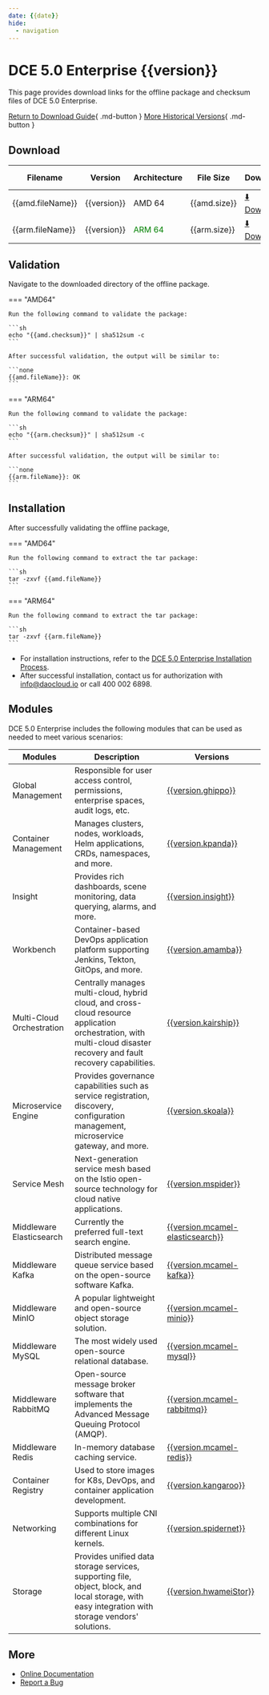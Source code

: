 ```yaml
---
date: {{date}}
hide:
  - navigation
---
```


# DCE 5.0 Enterprise {{version}}

This page provides download links for the offline package and checksum files of DCE 5.0 Enterprise.

[Return to Download Guide](../index.md#_2){ .md-button }
[More Historical Versions](./dce5-installer-history.md){ .md-button }

## Download

| Filename | Version | Architecture | File Size | Download | Update Date |
| -------- | ------- | ------------ | --------- | -------- | ----------- |
| {{amd.fileName}} | {{version}} | AMD 64  | {{amd.size}} | [:arrow_down: Download]({{amd.downloadLink}}) | {{date}} |
| {{arm.fileName}} | {{version}} | <font color="green">ARM 64</font>  | {{arm.size}} | [:arrow_down: Download]({{arm.downloadLink}}) | {{date}} |

## Validation

Navigate to the downloaded directory of the offline package.

=== "AMD64"

    Run the following command to validate the package:

    ```sh
    echo "{{amd.checksum}}" | sha512sum -c
    ```

    After successful validation, the output will be similar to:

    ```none
    {{amd.fileName}}: OK
    ```

=== "ARM64"

    Run the following command to validate the package:

    ```sh
    echo "{{arm.checksum}}" | sha512sum -c
    ```

    After successful validation, the output will be similar to:

    ```none
    {{arm.fileName}}: OK
    ```

## Installation

After successfully validating the offline package,

=== "AMD64"

    Run the following command to extract the tar package:

    ```sh
    tar -zxvf {{amd.fileName}}
    ```

=== "ARM64"

    Run the following command to extract the tar package:

    ```sh
    tar -zxvf {{arm.fileName}}
    ```

- For installation instructions, refer to the [DCE 5.0 Enterprise Installation Process](../../install/commercial/start-install.md).
- After successful installation, contact us for authorization with <info@daocloud.io> or call 400 002 6898.

## Modules

DCE 5.0 Enterprise includes the following modules that can be used as needed to meet various scenarios:

| Modules | Description | Versions |
| ------- | ----------- | -------- |
| Global Management   | Responsible for user access control, permissions, enterprise spaces, audit logs, etc. | [{{version.ghippo}}](../../ghippo/intro/release-notes.md#{{version.ghippo.ap}})    |
| Container Management| Manages clusters, nodes, workloads, Helm applications, CRDs, namespaces, and more.   | [{{version.kpanda}}](../../kpanda/intro/release-notes.md#{{version.kpanda.ap}})    |
| Insight       | Provides rich dashboards, scene monitoring, data querying, alarms, and more.         | [{{version.insight}}](../../insight/intro/releasenote.md#{{version.insight.ap}})     |
| Workbench | Container-based DevOps application platform supporting Jenkins, Tekton, GitOps, and more. | [{{version.amamba}}](../../amamba/intro/release-notes.md#{{version.amamba.ap}})      |
| Multi-Cloud Orchestration | Centrally manages multi-cloud, hybrid cloud, and cross-cloud resource application orchestration, with multi-cloud disaster recovery and fault recovery capabilities. | [{{version.kairship}}](../../kairship/intro/release-notes.md#{{version.kairship.ap}})         |
| Microservice Engine | Provides governance capabilities such as service registration, discovery, configuration management, microservice gateway, and more. | [{{version.skoala}}](../../skoala/intro/release-notes.md#{{version.skoala.ap}})             |
| Service Mesh        | Next-generation service mesh based on the Istio open-source technology for cloud native applications. | [{{version.mspider}}](../../mspider/intro/release-notes.md#{{version.mspider.ap}})          |
| Middleware Elasticsearch | Currently the preferred full-text search engine.                                  | [{{version.mcamel-elasticsearch}}](../../middleware/elasticsearch/release-notes.md#{{version.mcamel-elasticsearch.ap}}) |
| Middleware Kafka    | Distributed message queue service based on the open-source software Kafka.           | [{{version.mcamel-kafka}}](../../middleware/kafka/release-notes.md#{{version.mcamel-kafka.ap}})          |
| Middleware MinIO    | A popular lightweight and open-source object storage solution.                       | [{{version.mcamel-minio}}](../../middleware/minio/release-notes.md#{{version.mcamel-minio.ap}})          |
| Middleware MySQL    | The most widely used open-source relational database.                                 | [{{version.mcamel-mysql}}](../../middleware/mysql/release-notes.md#{{version.mcamel-mysql.ap}})           |
| Middleware RabbitMQ | Open-source message broker software that implements the Advanced Message Queuing Protocol (AMQP). | [{{version.mcamel-rabbitmq}}](../../middleware/rabbitmq/release-notes.md#{{version.mcamel-rabbitmq.ap}})        |
| Middleware Redis    | In-memory database caching service.                                                  | [{{version.mcamel-redis}}](../../middleware/redis/release-notes.md#{{version.mcamel-redis.ap}})           |
| Container Registry    | Used to store images for K8s, DevOps, and container application development.          | [{{version.kangaroo}}](../../dce/dce-rn/20230630.md)                            |
| Networking          | Supports multiple CNI combinations for different Linux kernels.                     | [{{version.spidernet}}](../../dce/dce-rn/20230630.md)                            |
| Storage             | Provides unified data storage services, supporting file, object, block, and local storage, with easy integration with storage vendors' solutions. | [{{version.hwameiStor}}](../../dce/dce-rn/20230630.md)                            |

## More

- [Online Documentation](../../dce/index.md)
- [Report a Bug](https://github.com/DaoCloud/DaoCloud-docs/issues)
